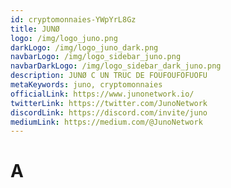 ```yaml
---
id: cryptomonnaies-YWpYrL8Gz
title: JUNØ
logo: /img/logo_juno.png
darkLogo: /img/logo_juno_dark.png
navbarLogo: /img/logo_sidebar_juno.png
navbarDarkLogo: /img/logo_sidebar_dark_juno.png
description: JUNØ C UN TRUC DE FOUFOUFOFUOFU
metaKeywords: juno, cryptomonnaies
officialLink: https://www.junonetwork.io/
twitterLink: https://twitter.com/JunoNetwork
discordLink: https://discord.com/invite/juno
mediumLink: https://medium.com/@JunoNetwork
---
```

# A